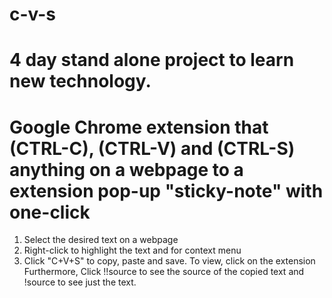 # c-v-s
# 4 day stand alone project to learn new technology.
# Google Chrome extension that (CTRL-C), (CTRL-V) and (CTRL-S) anything on a webpage to a extension pop-up "sticky-note" with one-click
1. Select the desired text on a webpage
2. Right-click to highlight the text and for context menu
3. Click "C+V+S" to copy, paste and save.
To view, click on the extension 
Furthermore, Click !!source to see the source of the copied text and !source to see just the text.
